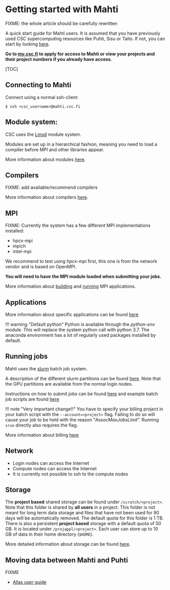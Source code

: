 # Getting started with Mahti

FIXME: the whole article should be carefully rewritten

A quick start guide for Mahti users. It is assumed
that you have previously used CSC supercomputing resources like Puhti, Sisu or Taito. If not, you can start by looking [here](../../computing/overview.md).

**Go to [my.csc.fi](https://my.csc.fi) to apply for access to Mahti or view your projects and their project numbers
if you already have access.**

[TOC]


## Connecting to Mahti

Connect using a normal ssh-client:
```
$ ssh <csc_username>@mahti.csc.fi
```

## Module system:

CSC uses the [Lmod](https://lmod.readthedocs.io) module system.

Modules are set up in a hierarchical fashion, meaning you need to load a compiler 
before MPI and other libraries appear.

More information about modules [here](../../computing/modules.md).

## Compilers

FIXME: add available/recommend compilers

More information about compilers [here](../../computing/compiling.md).



## MPI

FIXME: Currently the system has a few different MPI implementations installed:

- hpcx-mpi
- mpich
- intel-mpi

We recommend to test using 
_hpcx-mpi_ first, this one is from the network vendor and is based on OpenMPI. 

 **You will need to have the MPI module loaded when submitting your jobs.**

More information about [building](../../computing/compiling.md#building-mpi-applications) and
[running](../../computing/running/creating-job-scripts.md#mpi-based-batch-jobs) MPI applications. 


## Applications

More information about specific applications can be found [here](../../apps/alpha.md)

!!! warning "Default python"
    Python is available through the _python-env_ module. This will replace the system python call with python 3.7. The anaconda environment has a lot of regularly used packages installed by default.



## Running jobs

Mahti uses the [slurm](https://slurm.schedmd.com/documentation.html) batch job system. 

A description of the different slurm partitions can be found [here](../../computing/running/batch-job-partitions.md). Note that the GPU partitions are available from the normal login nodes. 

Instructions on how to submit jobs can be found [here](../../computing/running/creating-job-scripts.md)
and example batch job scripts are found [here](../../computing/running/example-job-scripts.md)

!!! note "Very important change!!"
    You have to specify your billing project in your batch script with the `--account=<project>`
    flag. Failing to do so will cause your job to be held with the reason “_AssocMaxJobsLimit_”.
    Running `srun` directly also requires the flag.

More information about billing [here](../../accounts/billing.md)

## Network

- Login nodes can access the Internet 
- Compute nodes can access the Internet 
- It is currently not possible to ssh to the compute nodes


## Storage

The **project based** shared storage can be found under `/scratch/<project>`.
Note that this folder is shared by **all users** in a project. This folder is not meant for long term data storage
and files that have not been used for 90 days will be automatically removed. The default quota for this folder is 1 TB. There is also a persistent **project based**
storage with a default quota of 50 GB. It is located under `/projappl/<project>`. Each user can store up to 10 GB of data in their home directory (`$HOME`).

More detailed information about storage can be found [here](../../computing/disk.md).


## Moving data between Mahti and Puhti

FIXME

*    [Allas user guide](../../data/Allas/index.md)




